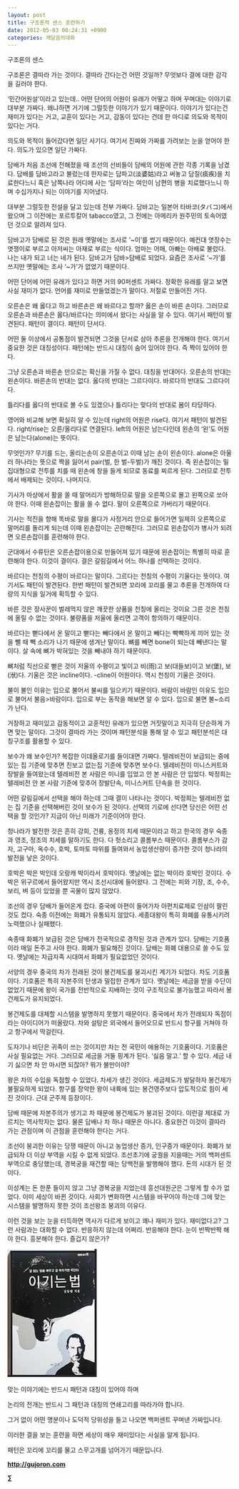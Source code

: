 ```yaml
---
layout: post
title: 구조론적 센스 훈련하기
date: 2012-05-03 00:24:31 +0900
categories: 깨달음의대화
---
```

구조론의 센스 

구조론은 결따라 가는 것이다. 결따라 간다는건 어떤 것일까? 무엇보다 결에 대한 감각을 길러야 한다. 

‘민간어원설’이라고 있는데.. 어떤 단어의 어원이 유래가 어떻고 하며 꾸며대는 이야기로 대부분 가짜다. 왜냐하면 거기에 그럴듯한 이야기가 있기 때문이다. 이야기가 있다는건 재미가 있다는 거고, 교훈이 있다는 거고, 감동이 있다는 건데 한 마디로 의도와 목적이 있다는 거다. 

의도와 목적이 들어갔다면 일단 사기다. 여기서 진짜와 가짜를 가려보는 눈을 얻어야 한다. 의도가 있으면 일단 가짜다. 

담배가 처음 조선에 전해졌을 때 조선의 선비들이 담배의 어원에 관한 각종 기록을 남겼다. 담배를 담바고라고 불렀는데 한자로는 담파고(淡婆姑)라고 써놓고 담질(痰疾)을 치료한다느니 혹은 남쪽나라 어디에 사는 ‘담파’라는 여인이 남편의 병을 치료했다느니 하며 수십가지나 되는 이야기를 지어냈다. 

대부분 그럴듯한 전설을 달고 있는데 전부 가짜다. 담바고는 일본어 타바코(タバコ)에서 왔으며 그 이전에는 포르투칼어 tabacco였고, 그 전에는 아메리카 원주민의 토속어였던 것으로 알려져 있다. 

담바고가 담배로 된 것은 원래 옛말에는 조사로 ‘~이’를 썼기 때문이다. 예컨대 엿장수는 엿쟁이로 부르고 아저씨는 아재로 부르는 식이다. 엄마는 어매, 아빠는 아배로 불렀다. 나는 내가 되고 너는 네가 된다. 담바고가 담바>담배로 되었다. 요즘은 조사로 ‘~가’를 쓰지만 옛말에는 조사 ‘~가’가 없었기 때문이다. 

어떤 단어에 어떤 유래가 있다고 하면 거의 90퍼센트 가짜다. 정확한 유래를 알고 보면 사실 재미가 없다. 언어를 재미로 만들었겠는가 말이다. 저절로 만들어진 거다. 

오른손은 왜 옳다고 하고 바른손은 왜 바르다고 할까? 옳은 손이 바른 손이다. 그러므로 오른손과 바른손은 옳다/바르다는 의미에서 왔다는 사실을 알 수 있다. 여기서 패턴이 발견된다. 패턴이 결이다. 패턴이 단서다. 

어떤 둘 이상에서 공통점이 발견되면 그것을 단서로 삼아 추론을 전개해야 한다. 여기서 중요한 것은 대칭성이다. 패턴에는 반드시 대칭이 숨어 있어야 한다. 즉 짝이 있어야 한다. 

그냥 오른손과 바른손 만으로는 확신을 가질 수 없다. 대칭을 반대어다. 오른손의 반대는 왼손이다. 바른손의 반대는 없다. 옳다의 반대는 그르다이다. 바르다의 반대도 그르다이다. 

틀리다를 옳다의 반대로 볼 수도 있겠으나 틀리다는 맞다의 반대로 봄이 타당하다. 

영어와 비교해 보면 확실히 알 수 있는데 right의 어원은 rise다. 여기서 패턴이 발견된다. right/rise는 오른/올리다로 연결된다. left의 어원은 남는다인데 왼손의 ‘왼’도 어원은 남는다(alone)는 뜻이다. 

무엇인가? 무기를 드는, 올리는손이 오른손이고 이때 남는 손이 왼손이다. alone은 아울러 하나라는 뜻으로 짝을 잃어서 pair(벌, 한 벌-두벌)가 깨진 것이다. 즉 왼손잡이는 밀집대형으로 전투를 치를 때 왼손에 창을 들게 되므로 동료를 찌르게 된다. 그러므로 전투에서 배제되는 것이다. 나머지다. 

기사가 마상에서 활을 쏠 때 말머리가 방해하므로 말을 오른쪽으로 몰고 왼쪽으로 쏘아야 한다. 이때 왼손잡이는 활을 쏠 수 없다. 말이 오른쪽으로 가버리기 때문이다. 

기사는 적진을 향해 똑바로 말을 몰다가 사정거리 안으로 들어가면 일제히 오른쪽으로 말머리를 돌리게 되는데 이때 왼손잡이는 곤란해진다. 그러므로 왼손잡이가 병사가 되려면 오른손잡이를 훈련해야 한다. 

군대에서 수류탄은 오른손잡이용으로 만들어져 있기 때문에 왼손잡이는 특별히 따로 훈련해야 한다. 이것이 결이다. 결은 갈림길에서 어느 하나를 선택하는 것이다. 

바르다는 천칭의 수평이 바르다는 말이다. 그르다는 천칭의 수평이 기울다는 뜻이다. 여기서도 패턴이 발견된다. 한번 패턴이 발견되면 꼬리에 꼬리를 물고 추론을 전개하여 다량의 지식을 일거에 획득할 수 있다. 

바른 것은 장사꾼이 벌레먹지 않은 깨끗한 상품을 천칭에 올리는 것이요 그른 것은 천칭에 올릴 수 없는 것이다. 불량품을 저울에 올리면 고객이 항의하기 때문이다. 

바르다는 뻗다에서 온 말이고 뻗다는 빼다에서 온 말이고 빼다는 빡빡하게 끼어 있는 것을 뺄 때 빽 소리가 나기 때문에 생겨난 말이다. 뼈를 빼면 bone이 되는데 빼낸다는 말이다. 살 속에 뼈가 박혀있는 것을 빼내야 하기 때문이다. 

뼈처럼 직선으로 뻗은 것이 저울의 수평이고 빛이고 비(雨)고 보(대들보)이고 보(堡), 보(洑)다. 기울은 것은 incline이다. -cline이 어원이다. 역시 천칭이 기울은 것이다. 

불이 불인 이유는 입으로 불어서 불씨를 일으키기 때문이다. 바람이 바람인 이유도 입으로 불어서 불음>바람이다. 입으로 부는 동작을 해보면 알 수 있다. 입으로 불면 불~소리가 난다. 

거창하고 재미있고 감동적이고 교훈적인 유래가 있으면 거짓말이고 지극히 단순하게 가면 맞는 말이다. 그것이 결따라 가는 것이며 패턴분석을 통해 알 수 있고 패턴분석은 대칭구조를 활용할 수 있다. 

보수가 왜 보수인가? 복잡한 이데올로기를 들이대면 가짜다. 텔레비전이 보급되는 중에 있는 집 기준에 맞추면 진보고 없는집 기준에 맞추면 보수다. 텔레비전이 미니스커트와 장발을 들여왔는데 텔레비전 본 사람은 미니를 입었고 안 본 사람은 안 입었다. 박정희는 텔레비전 안 본 사람 기준에 맞추어 장발단속, 미니스커트 단속을 한 것이다. 

어떤 갈림길에서 선택을 해야 하는데 그때 결이 나타나는 것이다. 박정희는 텔레비전 없는 집 기준을 선택해버린 것이 보수가 된 것이다. 선택의 기로에 선다면 당신은 어떤 선택을 할 것인가? 지금이 아닌 미래가 기준이어야 한다. 

청나라가 발전한 것은 흔히 강희, 건륭, 옹정의 치세 때문이라고 하고 한국의 경우 숙종과 영조, 정조의 치세를 말하기도 한다. 다 헛소리고 콜롬부스 때문이다. 콜롬부스가 감자, 고구마, 옥수수, 호박, 토마토 따위를 들여와서 농업생산량이 증가한 것이 청나라의 발전을 낳은 것이다. 

호박은 박은 박인데 오랑캐 박이라서 호박이다. 옛날에는 없는 박이라 호박인 것이다. 수박은 위구르에서 들어왔지만 역시 조선시대에 들어왔다. 그 전에는 피와 기장, 조, 수수, 보리, 벼 등이 있었을 뿐 곡물이 많지 않았다. 

조선의 경우 담배가 들어온게 컸다. 중국에 아편이 들어가자 아편치료제로 인삼이 팔린 것도 컸다. 숙종 이전에는 화폐가 유통되지 않았다. 세종대왕이 특히 화폐를 유통시키려 노력했으나 실패했다. 

숙종때 화폐가 보급된 것은 담배가 전국적으로 경작된 것과 관계가 있다. 담배는 기호품이라 매일 돈주고 사야 한다. 화폐가 필요해진 것이다. 담배는 화폐 대용으로 쓸 수도 있다. 옛날에는 자급자족 시대여서 화폐가 필요없었던 것이다. 

서양의 경우 중국의 차가 전래된 것이 봉건제도를 붕괴시킨 계기가 되었다. 차도 기호품이다. 기호품은 특히 자본주의 탄생과 밀접한 관계가 있다. 옛날에는 세금을 받을 수단이 없었기 때문에 왕이 국가를 전반적으로 지배하는 것이 구조적으로 불가능했고 따라서 봉건제도가 유지되었다. 

봉건제도를 대체할 시스템을 발명하지 못했기 때문이다. 중국에서 차가 전래되자 독점이라는 아이디어가 떠올랐다. 차와 설탕은 외국에서 들어오므로 반드시 항구를 거쳐야 하고 항구에서 딱걸린다. 

도자기나 비단은 귀족이 쓰는 것이지만 차는 전 국민이 애용하는 기호품이다. 기호품은 사실 필요없는 거다. 그러므로 세금을 거둘 핑계가 된다. ‘싫음 말고.’ 할 수 있다. 세금 내기 싫으면 차 안 마시면 되잖아? 뭐가 불만이야? 

왕은 차의 수입을 독점할 수 있었다. 차세가 생긴 것이다. 세금제도가 발달하자 봉건제가 불필요하게 되었다. 항구를 장악한 왕이 내륙에 있는 봉건영주보다 압도적으로 힘이 세진 것이다. 근대 군주제 등장이다. 

담배 때문에 자본주의가 생기고 차 때문에 봉건제도가 붕괴된 것이다. 이런걸 제대로 가르치는 역사학자는 없다. 물론 담배나 차 하나 때문은 아니다. 중요한건 이것이 결따라 가는 관점이며 이 관점을 훈련해야 한다는 거다. 

조선이 붕괴한 이유는 당쟁 때문이 아니고 농업생산 증가, 인구증가 때문이다. 화폐가 보급되자 더 이상 부역을 시킬 수 없게 되었다. 조선초기에 궁궐을 지을때는 거의 백퍼센트 부역으로 충당했는데, 경복궁을 재건할 때는 당백전을 발행해야 했다. 돈의 시대가 된 것이다. 

이성계는 돈 한푼 들이지 않고 그냥 경복궁을 지었는데 흥선대원군은 그렇게 할 수가 없었다. 이미 세상이 바뀐 것이다. 사회가 변화하면 시스템을 바꾸어야 하는데 그에 맞는 시스템을 발명하지 못한 것이 조선왕조 붕괴의 이유다. 

이런 것을 보는 눈을 터득하면 역사가 다르게 보이고 꽤나 재미가 있다. 재미없다고? 그런 사람과는 대화할 수 없다. 반응하지 않는데 어쩌리. 반응해야 한다. 눈이 반짝반짝 해야 한다. 흥분해야 한다. 즐겁지 않은가? 





<a href="?mid=WaytoWin" target="_self"><img alt="0.JPG" src="files/attach/images/199/290/248/123456.JPG" width="200" height="287" /> </a>



맞는 이야기에는 반드시 패턴과 대칭이 있어야 하며 

논리의 전개는 반드시 그 패턴과 대칭의 연쇄고리를 따라가야 합니다.

그거 없이 어떤 명분이나 도덕적 당위성을 들고 나오면 백퍼센트 꾸며낸 가짜입니다.

이러한 결을 보는 훈련을 하면 세상이 매우 재미있다는 사실을 알게 됩니다.

패턴은 꼬리에 꼬리를 물고 스무고개를 넘어가기 때문입니다.





**http://gujoron.com**  


**∑**